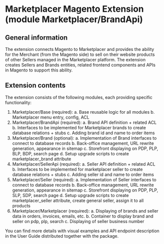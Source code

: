# Marketplacer Magento Extension (module Marketplacer/BrandApi)

## General information

The extension connects Magento to Marketplacer and provides the ability for the Merchant (from the Magento side) to
sell on their website products of other Sellers managed in the Marketplacer platform.
The extension creates Sellers and Brands entities, related frontend components and APIs in Magento to support this
ability.


## Extension contents

The extension consists of the following modules, each providing specific functionality:
1. Marketplacer/Base (required):
   a. Base reusable logic for all modules
   b. Marketplacer menu entry, config, ACL
2. Marketplacer/BrandApi (required):
   a. Brand API definition + related ACL
   b. Interfaces to be implemented for Marketplacer brands to create database relations + stubs
   c. Adding brand id and name to order items
3. Marketplacer/Brand (optional):
   a. Implementation of Brand interfaces to connect to database records
   b. Back-office management, URL rewrite generation, appearance in sitemap
   c. Storefront displaying on PDP, PLP, BLP, BDP, search page
   d. Setup upgrade scripts to create marketplacer_brand attribute
4. Marketplacer/SellerApi (required):
   a. Seller API definition + related ACL
   b. Interfaces to be implemented for marketplacer seller to create database relations + stubs
   c. Adding seller id and name to order items
5. Marketplacer/Seller (required):
   a. Implementation of Seller interfaces to connect to database records
   b. Back-office management, URL rewrite generation, appearance in sitemap
   c. Storefront displaying on PDP, PLP, SLP, SDP, search page
   d. Setup upgrade scripts to create marketplacer_seller attribute, create general seller, assign it to all
   products
6. Marketplacer/Marketplacer (required):
   a. Displaying of brands and seller data in orders, invoices, emails, etc.
   b. Container to display brand and seller on pdp, plp, search
   c. Displaying of seller business number

You can find more details with visual examples and API endpoint description in the User Guide distributed together with the package. 
